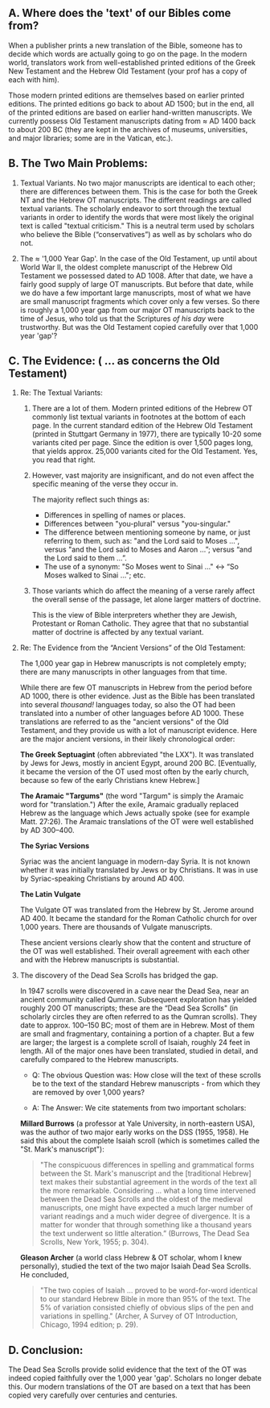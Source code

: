 
## A. Where does the 'text' of our Bibles come from?

When a publisher prints a new translation of the Bible, someone has to decide which words are actually going to go on the page. In the modern world, translators work from well-established printed editions of the Greek New Testament and the Hebrew Old Testament (your prof has a copy of each with him).

Those modern printed editions are themselves based on earlier printed editions. The printed editions go back to about AD 1500; but in the end, all of the printed editions are based on earlier hand-written manuscripts. We currently possess Old Testament manuscripts dating from ≈ AD 1400 back to about
200 BC (they are kept in the archives of museums, universities, and major libraries; some are in the Vatican, etc.).

## B. The Two Main Problems:

1. Textual Variants. No two major manuscripts are identical to each other; there are differences between them. This is the case for both the Greek NT and the Hebrew OT manuscripts. The different readings are called textual variants. The scholarly endeavor to sort through the textual variants in order to identify the words that were most likely the original text is called "textual criticism." This is a neutral term used by scholars who believe the Bible (“conservatives”) as well as by scholars who do not.

2. The ≈ '1,000 Year Gap'. In the case of the Old Testament, up until about World War II, the oldest complete manuscript of the Hebrew Old Testament we possessed dated to AD 1008. After that date, we have a fairly good supply of large OT manuscripts. But before that date, while we do have a few important large manuscripts, most of what we have are small manuscript fragments which cover only a few verses. So there is roughly a 1,000 year gap from our major OT manuscripts back to the time of Jesus, who told us that the Scriptures _of his day_ were trustworthy. But was the Old Testament copied carefully over that 1,000 year 'gap'?

## C. The Evidence: ( … as concerns the Old Testament)

1. Re: The Textual Variants:

   1. There are a lot of them. Modern printed editions of the Hebrew OT commonly list textual variants in footnotes at the bottom of each page. In the current standard edition of the Hebrew Old Testament (printed in Stuttgart Germany in 1977), there are typically 10-20 some variants cited per page. Since the edition is over 1,500 pages long, that yields approx. 25,000 variants cited for the Old Testament. Yes, you read that right.

   2. However, vast majority are insignificant, and do not even affect the specific meaning of the verse they occur in.

      The majority reflect such things as:

      * Differences in spelling of names or places.
      * Differences between "you-plural" versus "you-singular."
      * The difference between mentioning someone by name, or just referring to them, such as: "and the Lord said to Moses …", versus "and the Lord said to Moses and Aaron …”; versus “and the Lord said to them …”.
      * The use of a synonym: "So Moses went to Sinai …" ↔ “So Moses walked to Sinai …"; etc.

   3. Those variants which do affect the meaning of a verse rarely affect the overall sense of the passage, let alone larger matters of doctrine.

      This is the view of Bible interpreters whether they are Jewish, Protestant or Roman Catholic. They agree that that no substantial matter of doctrine is affected by any textual variant.

2. Re: The Evidence from the “Ancient Versions” of the Old Testament:

   The 1,000 year gap in Hebrew manuscripts is not completely empty; there are many manuscripts in other languages from that time.

   While there are few OT manuscripts in Hebrew from the period before AD 1000, there is other evidence. Just as the Bible has been translated into several _thousand!_ languages today, so also the OT had been translated into a number of other languages before AD 1000. These translations are referred to as the "ancient versions" of the Old Testament, and they provide us with a lot of manuscript evidence. Here are the major ancient versions, in their likely chronological order:

   **The Greek Septuagint** (often abbreviated "the LXX"). It was translated by Jews for Jews, mostly in ancient Egypt, around 200 BC. [Eventually, it became the version of the OT used most often by the early church, because so few of the early Christians knew Hebrew.]

   **The Aramaic "Targums"** (the word "Targum" is simply the Aramaic word for "translation.") After the exile, Aramaic gradually replaced Hebrew as the language which Jews actually spoke (see for example Matt. 27:26). The Aramaic translations of the OT were well established by AD 300–400.

   **The Syriac Versions**

   Syriac was the ancient language in modern-day Syria. It is not known whether it was initially translated by Jews or by Christians. It was in use by Syriac-speaking Christians by around AD 400.

   **The Latin Vulgate**

   The Vulgate OT was translated from the Hebrew by St. Jerome around AD 400. It became the standard for the Roman Catholic church for over 1,000 years. There are thousands of Vulgate manuscripts.

   These ancient versions clearly show that the content and structure of the OT was well established. Their overall agreement with each other and with the Hebrew manuscripts is substantial.

3. The discovery of the Dead Sea Scrolls has bridged the gap.

   In 1947 scrolls were discovered in a cave near the Dead Sea, near an ancient community called Qumran. Subsequent exploration has yielded roughly 200 OT manuscripts; these are the “Dead Sea Scrolls" (in scholarly circles they are often referred to as the Qumran scrolls). They date to approx. 100–150 BC; most of them are in Hebrew. Most of them are small and fragmentary, containing a portion of a chapter. But a few are larger; the largest is a complete scroll of Isaiah, roughly 24 feet in length. All of the major ones have been translated, studied in detail, and carefully compared to the Hebrew manuscripts.

   - Q: The obvious Question was: How close will the text of these scrolls be to the text of the standard Hebrew manuscripts - from which they are removed by over 1,000 years?

   - A: The Answer: We cite statements from two important scholars:

   **Millard Burrows** (a professor at Yale University, in north-eastern USA), was the author of two major early works on the DSS (1955, 1958). He said this about the complete Isaiah scroll (which is sometimes called the "St. Mark's manuscript"):

   > "The conspicuous differences in spelling and grammatical forms between the St. Mark's manuscript and the [traditional Hebrew] text makes their substantial agreement in the words of the text all the more remarkable. Considering … what a long time intervened between the Dead Sea Scrolls and the oldest of the medieval manuscripts, one might have expected a much larger number of variant readings and a much wider degree of divergence. It is a matter for wonder that through something like a thousand years the text underwent so little alteration.” (Burrows, The Dead Sea Scrolls, New York, 1955; p. 304).

   **Gleason Archer** (a world class Hebrew & OT scholar, whom I knew personally), studied the text of the two major Isaiah Dead Sea Scrolls. He concluded,

   > "The two copies of Isaiah … proved to be word-for-word identical to our standard Hebrew Bible in more than 95% of the text. The 5% of variation consisted chiefly of obvious slips of the pen and variations in spelling." (Archer, A Survey of OT Introduction, Chicago, 1994 edition; p. 29).

## D. Conclusion:

The Dead Sea Scrolls provide solid evidence that the text of the OT was indeed copied faithfully over the 1,000 year 'gap'. Scholars no longer debate this. Our modern translations of the OT are based on a text that has been copied very carefully over centuries and centuries.
